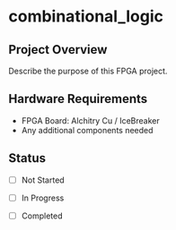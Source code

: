 # combinational_logic


## Project Overview
Describe the purpose of this FPGA project.

## Hardware Requirements
- FPGA Board: Alchitry Cu / IceBreaker
- Any additional components needed

## Status
- [ ] Not Started
- [ ] In Progress
- [ ] Completed


